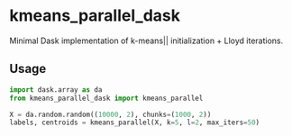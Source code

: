 # kmeans_parallel_dask

Minimal Dask implementation of k-means|| initialization + Lloyd iterations.

## Usage
```python
import dask.array as da
from kmeans_parallel_dask import kmeans_parallel

X = da.random.random((10000, 2), chunks=(1000, 2))
labels, centroids = kmeans_parallel(X, k=5, l=2, max_iters=50)
